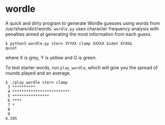 # wordle

A quick and dirty program to generate Wordle guesses using
words from /usr/share/dict/words. `wordle.py` uses character frequency
analysis with penalties aimed at generating the most information from each
guess.
```
$ python3 wordle.py stern XYYXX clamp XXXXX bidet XYXGG
quiet
```

where X is grey, Y is yellow and G is green.

To test starter words, run `play_wordle`, which will give you the spread of
rounds played and an average.

```
$ ./play_wordle stern clamp
 3 **********
 4 *************************
 5 ****************
 6 ****
 7 *
 8
 9
4.395
```
